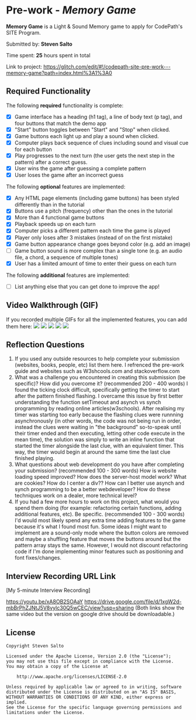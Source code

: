 # Pre-work - _Memory Game_

**Memory Game** is a Light & Sound Memory game to apply for CodePath's SITE Program.

Submitted by: **Steven Salto**

Time spent: **25** hours spent in total

Link to project: https://glitch.com/edit/#!/codepath-site-pre-work---memory-game?path=index.html%3A1%3A0

## Required Functionality

The following **required** functionality is complete:

- [x] Game interface has a heading (h1 tag), a line of body text (p tag), and four buttons that match the demo app
- [x] "Start" button toggles between "Start" and "Stop" when clicked.
- [x] Game buttons each light up and play a sound when clicked.
- [x] Computer plays back sequence of clues including sound and visual cue for each button
- [x] Play progresses to the next turn (the user gets the next step in the pattern) after a correct guess.
- [x] User wins the game after guessing a complete pattern
- [x] User loses the game after an incorrect guess

The following **optional** features are implemented:

- [x] Any HTML page elements (including game buttons) has been styled differently than in the tutorial
- [x] Buttons use a pitch (frequency) other than the ones in the tutorial
- [x] More than 4 functional game buttons
- [x] Playback speeds up on each turn
- [x] Computer picks a different pattern each time the game is played
- [x] Player only loses after 3 mistakes (instead of on the first mistake)
- [x] Game button appearance change goes beyond color (e.g. add an image)
- [ ] Game button sound is more complex than a single tone (e.g. an audio file, a chord, a sequence of multiple tones)
- [x] User has a limited amount of time to enter their guess on each turn

The following **additional** features are implemented:

- [ ] List anything else that you can get done to improve the app!

## Video Walkthrough (GIF)

If you recorded multiple GIFs for all the implemented features, you can add them here:
![](https://media.giphy.com/media/JvROqwSnbKE5fadHKt/giphy.gif)
![](https://media.giphy.com/media/o9Do4S48KIchBYz28b/giphy.gif)
![](https://media.giphy.com/media/CPCUHmE4h9cGnXihUE/giphy.gif)
![](https://media.giphy.com/media/V3HzlJ946tknG9Vh3Z/giphy.gif)
![](https://media.giphy.com/media/xOWzO6FiDEGA2z8NXE/giphy.gif)

## Reflection Questions

1. If you used any outside resources to help complete your submission (websites, books, people, etc) list them here.
   I refrenced the pre-work guide and websites such as W3shcools.com and stackoverflow.com
2. What was a challenge you encountered in creating this submission (be specific)? How did you overcome it? (recommended 200 - 400 words)
   I found the ticking clock difficult, specifically getting the timer to start after the pattern finished flashing.
   I overcame this issue by first better understanding the function setTimeout and asynch vs synch programming by reading online articles(w3schools).
   After realising my timer was starting too early because the flashing clues were runnning asynchronously (in other words, the code was not being run in order, instead the clues were waiting in "the background" so-to-speak until their timer ended and then executing, letting other code execute in the mean time), 
   the solution was simply to write an inline function that started the timer alongside the last clue, with an equivalent timer. This way, the timer would begin at around the same time the last clue finished playing. 
3. What questions about web development do you have after completing your submission? (recommended 100 - 300 words)
   How is website loading speed improved? How does the server-host model work? What are cookies? How do I center a div?? How can I better use asynch and synch programming to be a better webdeveloper? How do these techniques work on a dealer, more technical level?
4. If you had a few more hours to work on this project, what would you spend them doing (for example: refactoring certain functions, adding additional features, etc). Be specific. (recommended 100 - 300 words)
   I'd would most likely spend any extra time adding features to the game because it's what I found most fun. Some ideas I might want to implement are a sound-only mode where the button colors are removed 
   and maybe a shuffling feature that moves the buttons around but the pattern array stays the same. However, I would not discount refactoring code
   if I'm done implementing minor features such as positioning and font fixes/changes.
## Interview Recording URL Link

[My 5-minute Interview Recording] 

https://youtu.be/xA8OB2SOAaY
https://drive.google.com/file/d/1xgW2d-mbBrPhZJNtJ5V8vylc30Q5wCEC/view?usp=sharing
(Both links show the same video but the version on google drive should be downloadable.)

## License

    Copyright Steven Salto

    Licensed under the Apache License, Version 2.0 (the "License");
    you may not use this file except in compliance with the License.
    You may obtain a copy of the License at

        http://www.apache.org/licenses/LICENSE-2.0

    Unless required by applicable law or agreed to in writing, software
    distributed under the License is distributed on an "AS IS" BASIS,
    WITHOUT WARRANTIES OR CONDITIONS OF ANY KIND, either express or implied.
    See the License for the specific language governing permissions and
    limitations under the License.
